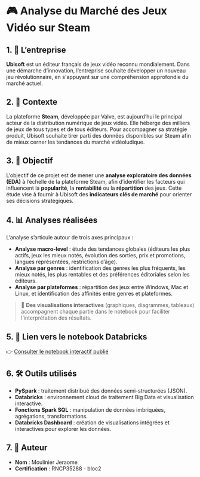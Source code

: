 # 🎮 Analyse du Marché des Jeux Vidéo sur Steam

## 1. 🏢 L’entreprise

**Ubisoft** est un éditeur français de jeux vidéo reconnu mondialement. Dans une démarche d’innovation, l’entreprise souhaite développer un nouveau jeu révolutionnaire, en s'appuyant sur une compréhension approfondie du marché actuel.

## 2. 🧩 Contexte

La plateforme **Steam**, développée par Valve, est aujourd’hui le principal acteur de la distribution numérique de jeux vidéo. Elle héberge des milliers de jeux de tous types et de tous éditeurs. Pour accompagner sa stratégie produit, Ubisoft souhaite tirer parti des données disponibles sur Steam afin de mieux cerner les tendances du marché vidéoludique.

## 3. 🎯 Objectif

L’objectif de ce projet est de mener une **analyse exploratoire des données (EDA)** à l’échelle de la plateforme Steam, afin d’identifier les facteurs qui influencent la **popularité**, la **rentabilité** ou la **répartition** des jeux. Cette étude vise à fournir à Ubisoft des **indicateurs clés de marché** pour orienter ses décisions stratégiques.

## 4. 📊 Analyses réalisées

L’analyse s’articule autour de trois axes principaux :

- **Analyse macro-level** : étude des tendances globales (éditeurs les plus actifs, jeux les mieux notés, évolution des sorties, prix et promotions, langues représentées, restrictions d’âge).
- **Analyse par genres** : identification des genres les plus fréquents, les mieux notés, les plus rentables et des préférences éditoriales selon les éditeurs.
- **Analyse par plateformes** : répartition des jeux entre Windows, Mac et Linux, et identification des affinités entre genres et plateformes.

> 🔎 **Des visualisations interactives** (graphiques, diagrammes, tableaux) accompagnent chaque partie dans le notebook pour faciliter l’interprétation des résultats.

## 5. 🔗 Lien vers le notebook Databricks

👉 [Consulter le notebook interactif publié](https://databricks-prod-cloudfront.cloud.databricks.com/public/4027ec902e239c93eaaa8714f173bcfc/2165103888792842/2094731113009307/8405617762265720/latest.html)

## 6. 🛠️ Outils utilisés

- **PySpark** : traitement distribué des données semi-structurées (JSON).
- **Databricks** : environnement cloud de traitement Big Data et visualisation interactive.
- **Fonctions Spark SQL** : manipulation de données imbriquées, agrégations, transformations.
- **Databricks Dashboard** : création de visualisations intégrées et interactives pour explorer les données.

## 7. 👤 Auteur

- **Nom** : Moulinier Jeraome
- **Certification** : RNCP35288 - bloc2

